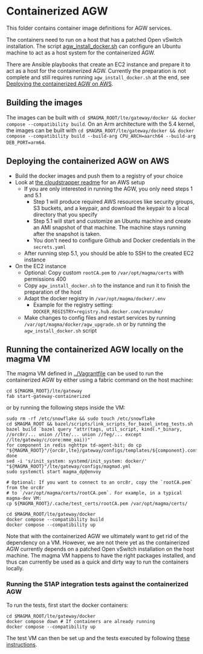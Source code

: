 # Containerized AGW

This folder contains container image definitions for AGW services.

The containers need to run on a host that has a patched Open vSwitch installation.
The script [agw_install_docker.sh](../deploy/agw_install_docker.sh) can configure an Ubuntu machine to act as a
host system for the containerized AGW.

There are Ansible playbooks that create an EC2 instance and prepare it to act as
a host for the containerized AGW. Currently the preparation is not complete and
still requires running `agw_install_docker.sh` at the end, see [Deploying the
containerized AGW on AWS](#deploying-the-containerized-agw-on-aws).

## Building the images

The images can be built with `cd $MAGMA_ROOT/lte/gateway/docker && docker compose --compatibility build`.
On an Arm architecture with the 5.4 kernel, the images can be built with `cd $MAGMA_ROOT/lte/gateway/docker && docker compose --compatibility build --build-arg CPU_ARCH=aarch64 --build-arg DEB_PORT=arm64`.

## Deploying the containerized AGW on AWS

- Build the docker images and push them to a registry of your choice
- Look at [the cloudstrapper readme](../../../experimental/cloudstrapper/README.md) for an AWS setup
    - If you are only interested in running the AGW, you only need steps 1 and 5.1
        - Step 1 will produce required AWS resources like security groups, S3 buckets, and a keypair, and download the keypair to a local directory that you specify
        - Step 5.1 will start and customize an Ubuntu machine and create an AMI snapshot of that machine. The machine stays running after the snapshot is taken.
        - You don't need to configure Github and Docker credentials in the `secrets.yaml`
    - After running step 5.1, you should be able to SSH to the created EC2 instance
- On the EC2 instance
    - Optional: Copy custom `rootCA.pem` to  `/var/opt/magma/certs` with permissions 400
    - Copy `agw_install_docker.sh` to the instance and run it to finish the preparation of the host
    - Adapt the docker registry in `/var/opt/magma/docker/.env`
        - Example for the registry setting: `DOCKER_REGISTRY=registry.hub.docker.com/arunuke/`
    - Make changes to config files and restart services by running `/var/opt/magma/docker/agw_upgrade.sh` or by running the `agw_install_docker.sh` script

## Running the containerized AGW locally on the magma VM

The magma VM defined in [../Vagrantfile](../Vagrantfile) can be used to run the
containerized AGW by either using a fabric command on the host machine:

```
cd ${MAGMA_ROOT}/lte/gateway
fab start-gateway-containerized
```

or by running the following steps inside the VM:

```
sudo rm -rf /etc/snowflake && sudo touch /etc/snowflake
cd $MAGMA_ROOT && bazel/scripts/link_scripts_for_bazel_integ_tests.sh
bazel build `bazel query "attr(tags, util_script, kind(.*_binary, //orc8r/... union //lte/... union //feg/... except //lte/gateway/c/core:mme_oai))"`
for component in redis nghttpx td-agent-bit; do cp "${MAGMA_ROOT}"/{orc8r,lte}/gateway/configs/templates/${component}.conf.template; done
sed -i 's/init_system: systemd/init_system: docker/' "${MAGMA_ROOT}"/lte/gateway/configs/magmad.yml
sudo systemctl start magma_dp@envoy

# Optional: If you want to connect to an orc8r, copy the `rootCA.pem` from the orc8r
# to `/var/opt/magma/certs/rootCA.pem`. For example, in a typical magma-dev VM:
cp ${MAGMA_ROOT}/.cache/test_certs/rootCA.pem /var/opt/magma/certs/

cd $MAGMA_ROOT/lte/gateway/docker
docker compose --compatibility build
docker compose --compatibility up
```

Note that with the containerized AGW we ultimately want to get rid of the dependency
on a VM. However, we are not there yet as the containerized AGW currently depends
on a patched Open vSwitch installation on the host machine. The magma VM happens
to have the right packages installed, and thus can currently be used as a quick
and dirty way to run the containers locally.

### Running the S1AP integration tests against the containerized AGW

To run the tests, first start the docker containers:

```
cd $MAGMA_ROOT/lte/gateway/docker
docker compose down # If containers are already running
docker compose --compatibility up
```

The test VM can then be set up and the tests executed by following
[these instructions](https://magma.github.io/magma/docs/next/lte/s1ap_tests#test-vm-setup).
